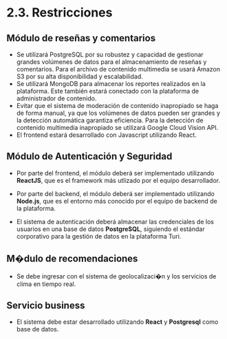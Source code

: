 # 2.3. Restricciones


## Módulo de reseñas y comentarios
- Se utilizará PostgreSQL por su robustez y capacidad de gestionar grandes volúmenes de datos para el almacenamiento de reseñas y comentarios. Para el archivo de contenido multimedia se usará Amazon S3 por su alta disponibilidad y escalabilidad.
- Se utilizará MongoDB para almacenar los reportes realizados en la plataforma. Este también estará conectado con la plataforma de administrador de contenido.
- Evitar que el sistema de moderación de contenido inapropiado se haga de forma manual, ya que los volúmenes de datos pueden ser grandes y la detección automática garantiza eficiencia. Para la detección de contenido multimedia inapropiado se utilizará Google Cloud Vision API.
- El frontend estará desarrollado con Javascript utilizando React.

## Módulo de Autenticación y Seguridad
- Por parte del frontend, el módulo deberá ser implementado utilizando **ReactJS**, que es el framework más utlizado por el equipo desarrollador.

- Por parte del backend, el módulo deberá ser implementado utilizando **Node.js**, que es el entorno más conocido por el equipo de backend de la plataforma.
  
- El sistema de autenticación deberá almacenar las credenciales de los usuarios en una base de datos **PostgreSQL**, siguiendo el estándar corporativo para la gestión de datos en la plataforma Turi.

## M�dulo de recomendaciones

- Se debe ingresar con el sistema de geolocalizaci�n y los servicios de clima en tiempo real.

## Servicio business

 - El sistema debe estar desarrollado utilizando **React** y **Postgresql** como base de datos.


